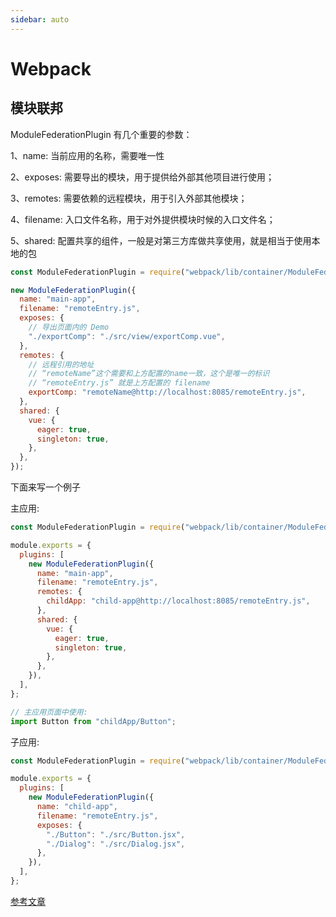 ```yaml
---
sidebar: auto
---
```


# Webpack

## 模块联邦

ModuleFederationPlugin 有几个重要的参数：

1、name: 当前应用的名称，需要唯一性

2、exposes: 需要导出的模块，用于提供给外部其他项目进行使用；

3、remotes: 需要依赖的远程模块，用于引入外部其他模块；

4、filename: 入口文件名称，用于对外提供模块时候的入口文件名；

5、shared: 配置共享的组件，一般是对第三方库做共享使用，就是相当于使用本地的包

```js
const ModuleFederationPlugin = require("webpack/lib/container/ModuleFederationPlugin");

new ModuleFederationPlugin({
  name: "main-app",
  filename: "remoteEntry.js",
  exposes: {
    // 导出页面内的 Demo
    "./exportComp": "./src/view/exportComp.vue",
  },
  remotes: {
    // 远程引用的地址
    // “remoteName”这个需要和上方配置的name一致，这个是唯一的标识
    // “remoteEntry.js” 就是上方配置的 filename
    exportComp: "remoteName@http://localhost:8085/remoteEntry.js",
  },
  shared: {
    vue: {
      eager: true,
      singleton: true,
    },
  },
});
```

下面来写一个例子

主应用:

```js
const ModuleFederationPlugin = require("webpack/lib/container/ModuleFederationPlugin");

module.exports = {
  plugins: [
    new ModuleFederationPlugin({
      name: "main-app",
      filename: "remoteEntry.js",
      remotes: {
        childApp: "child-app@http://localhost:8085/remoteEntry.js",
      },
      shared: {
        vue: {
          eager: true,
          singleton: true,
        },
      },
    }),
  ],
};

// 主应用页面中使用:
import Button from "childApp/Button";
```

子应用:

```js
const ModuleFederationPlugin = require("webpack/lib/container/ModuleFederationPlugin");

module.exports = {
  plugins: [
    new ModuleFederationPlugin({
      name: "child-app",
      filename: "remoteEntry.js",
      exposes: {
        "./Button": "./src/Button.jsx",
        "./Dialog": "./src/Dialog.jsx",
      },
    }),
  ],
};
```

[参考文章](https://zhuanlan.zhihu.com/p/485148715)
